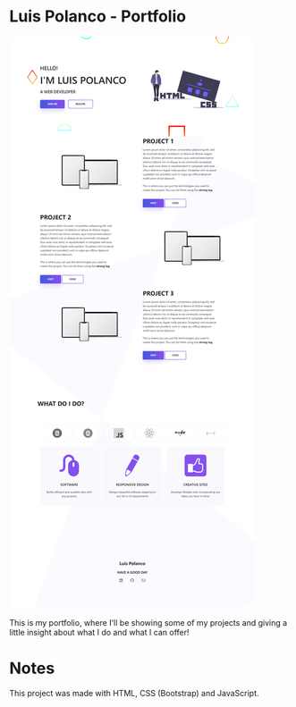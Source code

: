 # Luis Polanco - Portfolio

![Design preview for my portfolio](./design/portfolio-preview.png)

This is my portfolio, where I'll be showing some of my projects and giving a little insight about what I do and what I can offer!

# Notes

This project was made with HTML, CSS (Bootstrap) and JavaScript.